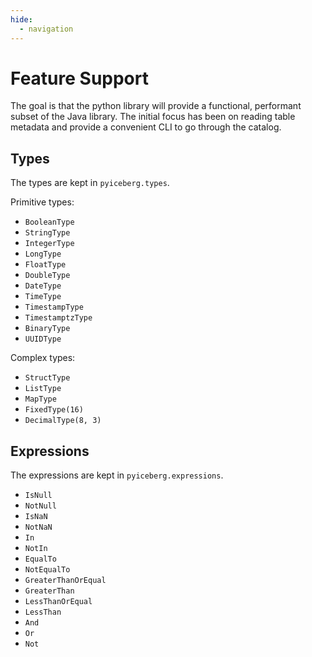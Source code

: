```yaml
---
hide:
  - navigation
---
```


<!--
 - Licensed to the Apache Software Foundation (ASF) under one or more
 - contributor license agreements.  See the NOTICE file distributed with
 - this work for additional information regarding copyright ownership.
 - The ASF licenses this file to You under the Apache License, Version 2.0
 - (the "License"); you may not use this file except in compliance with
 - the License.  You may obtain a copy of the License at
 -
 -   http://www.apache.org/licenses/LICENSE-2.0
 -
 - Unless required by applicable law or agreed to in writing, software
 - distributed under the License is distributed on an "AS IS" BASIS,
 - WITHOUT WARRANTIES OR CONDITIONS OF ANY KIND, either express or implied.
 - See the License for the specific language governing permissions and
 - limitations under the License.
 -->

# Feature Support

The goal is that the python library will provide a functional, performant subset of the Java library. The initial focus has been on reading table metadata and provide a convenient CLI to go through the catalog.

## Types

The types are kept in `pyiceberg.types`.

Primitive types:

- `BooleanType`
- `StringType`
- `IntegerType`
- `LongType`
- `FloatType`
- `DoubleType`
- `DateType`
- `TimeType`
- `TimestampType`
- `TimestamptzType`
- `BinaryType`
- `UUIDType`

Complex types:

- `StructType`
- `ListType`
- `MapType`
- `FixedType(16)`
- `DecimalType(8, 3)`

## Expressions

The expressions are kept in `pyiceberg.expressions`.

- `IsNull`
- `NotNull`
- `IsNaN`
- `NotNaN`
- `In`
- `NotIn`
- `EqualTo`
- `NotEqualTo`
- `GreaterThanOrEqual`
- `GreaterThan`
- `LessThanOrEqual`
- `LessThan`
- `And`
- `Or`
- `Not`
